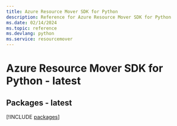 ```yaml
---
title: Azure Resource Mover SDK for Python
description: Reference for Azure Resource Mover SDK for Python
ms.date: 02/14/2024
ms.topic: reference
ms.devlang: python
ms.service: resourcemover
---
```

# Azure Resource Mover SDK for Python - latest
## Packages - latest
[!INCLUDE [packages](resource-mover-index.md)]